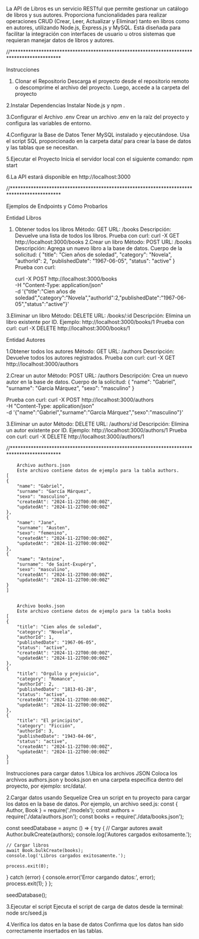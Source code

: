 La API de Libros es un servicio RESTful que permite gestionar un catálogo de libros y sus autores. Proporciona funcionalidades para realizar operaciones CRUD (Crear, Leer, Actualizar y Eliminar) tanto en libros como en autores, utilizando Node.js, Express.js y MySQL. Está diseñada para facilitar la integración con interfaces de usuario u otros sistemas que requieran manejar datos de libros y autores.
 
//*******************************************************************************************

Instrucciones
1. Clonar el Repositorio
   Descarga el proyecto desde el repositorio remoto o descomprime el archivo del proyecto. Luego, accede a la carpeta del proyecto

2.Instalar Dependencias
  Instalar Node.js y npm . 

3.Configurar el Archivo .env
  Crear un archivo .env en la raíz del proyecto y configura las variables de entorno.

4.Configurar la Base de Datos
  Tener MySQL instalado y ejecutándose.
  Usa el script SQL proporcionado en la carpeta data/ para crear la base de datos y las tablas que se necesitan.

5.Ejecutar el Proyecto
 Inicia el servidor local con el siguiente comando:
 npm start

6.La API estará disponible en http://localhost:3000

//*******************************************************************************************

Ejemplos de Endpoints y Cómo Probarlos

Entidad Libros
1. Obtener todos los libros
   Método: GET
   URL: /books
   Descripción: Devuelve una lista de todos los libros.
   Prueba con curl:
                  curl -X GET http://localhost:3000/books
2.Crear un libro
   Método: POST
   URL: /books
   Descripción: Agrega un nuevo libro a la base de datos.
   Cuerpo de la solicitud:
        {
        "title": "Cien años de soledad",
        "category": "Novela",
        "authorId": 2,
        "publishedDate": "1967-06-05",
        "status": "active"
        }
    Prueba con curl:

     curl -X POST http://localhost:3000/books \
    -H "Content-Type: application/json" \
    -d '{"title":"Cien años de soledad","category":"Novela","authorId":2,"publishedDate":"1967-06-05","status":"active"}'

3.Eliminar un libro
   Método: DELETE
   URL: /books/:id
   Descripción: Elimina un libro existente por ID.
   Ejemplo: http://localhost:3000/books/1
   Prueba con curl:
         curl -X DELETE http://localhost:3000/books/1


Entidad Autores

1.Obtener todos los autores
   Método: GET
   URL: /authors
   Descripción: Devuelve todos los autores registrados.
   Prueba con curl:
               curl -X GET http://localhost:3000/authors

2.Crear un autor
   Método: POST
   URL: /authors
   Descripción: Crea un nuevo autor en la base de datos.
   Cuerpo de la solicitud:
        {
        "name": "Gabriel",
        "surname": "García Márquez",
        "sexo": "masculino"
        }

   Prueba con curl:
              curl -X POST http://localhost:3000/authors \
              -H "Content-Type: application/json" \
              -d '{"name":"Gabriel","surname":"García Márquez","sexo":"masculino"}'

3.Eliminar un autor
   Método: DELETE
   URL: /authors/:id
   Descripción: Elimina un autor existente por ID.
   Ejemplo: http://localhost:3000/authors/1
   Prueba con curl:
            curl -X DELETE http://localhost:3000/authors/1

//*******************************************************************************************

        Archivo authors.json
        Este archivo contiene datos de ejemplo para la tabla authors.
    [
    {
        "name": "Gabriel",
        "surname": "García Márquez",
        "sexo": "masculino",
        "createdAt": "2024-11-22T00:00:00Z",
        "updatedAt": "2024-11-22T00:00:00Z"
    },
    {
        "name": "Jane",
        "surname": "Austen",
        "sexo": "femenino",
        "createdAt": "2024-11-22T00:00:00Z",
        "updatedAt": "2024-11-22T00:00:00Z"
    },
    {
        "name": "Antoine",
        "surname": "de Saint-Exupéry",
        "sexo": "masculino",
        "createdAt": "2024-11-22T00:00:00Z",
        "updatedAt": "2024-11-22T00:00:00Z"
    }
    ]


        Archivo books.json
        Este archivo contiene datos de ejemplo para la tabla books
    [
    {
        "title": "Cien años de soledad",
        "category": "Novela",
        "authorId": 1,
        "publishedDate": "1967-06-05",
        "status": "active",
        "createdAt": "2024-11-22T00:00:00Z",
        "updatedAt": "2024-11-22T00:00:00Z"
    },
    {
        "title": "Orgullo y prejuicio",
        "category": "Romance",
        "authorId": 2,
        "publishedDate": "1813-01-28",
        "status": "active",
        "createdAt": "2024-11-22T00:00:00Z",
        "updatedAt": "2024-11-22T00:00:00Z"
    },
    {
        "title": "El principito",
        "category": "Ficción",
        "authorId": 3,
        "publishedDate": "1943-04-06",
        "status": "active",
        "createdAt": "2024-11-22T00:00:00Z",
        "updatedAt": "2024-11-22T00:00:00Z"
    }
    ]


Instrucciones para cargar datos
1.Ubica los archivos JSON
  Coloca los archivos authors.json y books.json en una carpeta específica dentro del proyecto, por ejemplo: src/data/.

2.Cargar datos usando Sequelize
  Crea un script en tu proyecto para cargar los datos en la base de datos. Por ejemplo, un archivo seed.js:
const { Author, Book } = require('./models');
const authors = require('./data/authors.json');
const books = require('./data/books.json');

const seedDatabase = async () => {
  try {
    // Cargar autores
    await Author.bulkCreate(authors);
    console.log('Autores cargados exitosamente.');

    // Cargar libros
    await Book.bulkCreate(books);
    console.log('Libros cargados exitosamente.');

    process.exit(0);
  } catch (error) {
    console.error('Error cargando datos:', error);
    process.exit(1);
  }
};

seedDatabase();

3.Ejecutar el script
  Ejecuta el script de carga de datos desde la terminal:
  node src/seed.js

4.Verifica los datos en la base de datos
  Confirma que los datos han sido correctamente insertados en las tablas.



